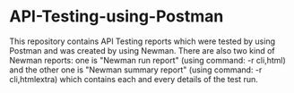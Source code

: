 # API-Testing-using-Postman
This repository contains API Testing reports which were tested by using Postman and was created by using Newman. There are also two kind of Newman reports: one is "Newman run report" (using command: -r cli,html) and the other one is "Newman summary report" (using command: -r cli,htmlextra) which contains each and every details of the test run.
